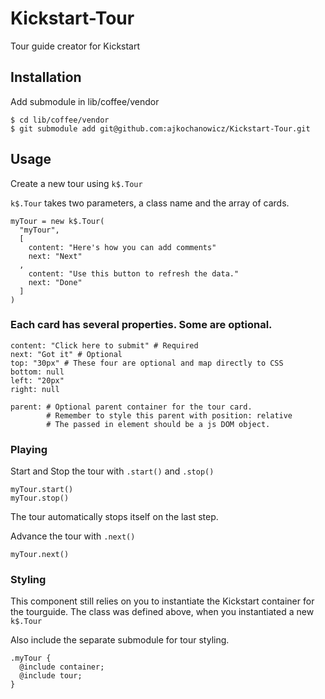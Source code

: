 # Kickstart-Tour
Tour guide creator for Kickstart

## Installation

Add submodule in lib/coffee/vendor

    $ cd lib/coffee/vendor
    $ git submodule add git@github.com:ajkochanowicz/Kickstart-Tour.git

## Usage

Create a new tour using `k$.Tour`

`k$.Tour` takes two parameters, a class name and the array of cards.

    myTour = new k$.Tour(
      "myTour",
      [
        content: "Here's how you can add comments"
        next: "Next"
      ,
        content: "Use this button to refresh the data."
        next: "Done"
      ]
    )

### Each card has several properties. Some are optional.

    content: "Click here to submit" # Required
    next: "Got it" # Optional
    top: "30px" # These four are optional and map directly to CSS
    bottom: null
    left: "20px"
    right: null

    parent: # Optional parent container for the tour card.
            # Remember to style this parent with position: relative
            # The passed in element should be a js DOM object.

### Playing

Start and Stop the tour with `.start()` and `.stop()`

    myTour.start()
    myTour.stop()

The tour automatically stops itself on the last step.

Advance the tour with `.next()`

    myTour.next()

### Styling

This component still relies on you to instantiate the Kickstart container
for the tourguide. The class was defined above, when you instantiated a new
`k$.Tour`

Also include the separate submodule for tour styling.

    .myTour {
      @include container;
      @include tour;
    }

